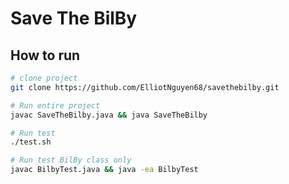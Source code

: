 # Save The BilBy 
## How to run


```bash
# clone project 
git clone https://github.com/ElliotNguyen68/savethebilby.git
```


```bash
# Run entire project
javac SaveTheBilby.java && java SaveTheBilby
```

```bash
# Run test
./test.sh
```

```bash
# Run test BilBy class only
javac BilbyTest.java && java -ea BilbyTest
```
